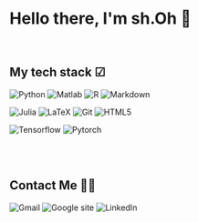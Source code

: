 <h1> Hello there,  I'm sh.Oh 👋 </h1>

<br />
<h2> My tech stack  ☑ </h2>

![Python](https://img.shields.io/badge/-Python-3776AB?style=for-the-badge&logo=Python&logoColor=white)
![Matlab](https://img.shields.io/badge/MATLAB-R2023a-BLUE.svg)
![R](https://img.shields.io/badge/-R-276DC3?style=for-the-badge&logo=R&logoColor=white)
![Markdown](https://img.shields.io/badge/-Markdown-000000?style=for-the-badge&logo=Markdown&logoColor=white)

![Julia](https://img.shields.io/badge/-Julia-9558B2?style=for-the-badge&logo=Julia&logoColor=white)
![LaTeX](https://img.shields.io/badge/latex-%23008080.svg?style=for-the-badge&logo=latex&logoColor=white)
![Git](https://img.shields.io/badge/-Git-F05032?style=for-the-badge&logo=git&logoColor=ffffff)
![HTML5](https://img.shields.io/badge/-HTML5-F05032?style=for-the-badge&logo=html5&logoColor=ffffff)

![Tensorflow](https://img.shields.io/badge/-Tensorflow-FF6F00?style=for-the-badge&logo=tensorflow&logoColor=white)
![Pytorch](https://img.shields.io/badge/-Pytorch-EE4C2C?style=for-the-badge&logo=Pytorch&logoColor=white)

<br/>

<br />
<h2> Contact Me 🤙🏻 </h2>

![Gmail](https://img.shields.io/badge/-Gmail-EA4335?style=for-the-badge&logo=Gmail&logoColor=white)
![Google site](https://img.shields.io/badge/-Googlesite-34A853?style=for-the-badge&logo=GoogleSheets&logoColor=white)
![LinkedIn](https://img.shields.io/badge/-LinkedIn-0A66C2?style=for-the-badge&logo=LinkedIn&logoColor=white)

<br/>
